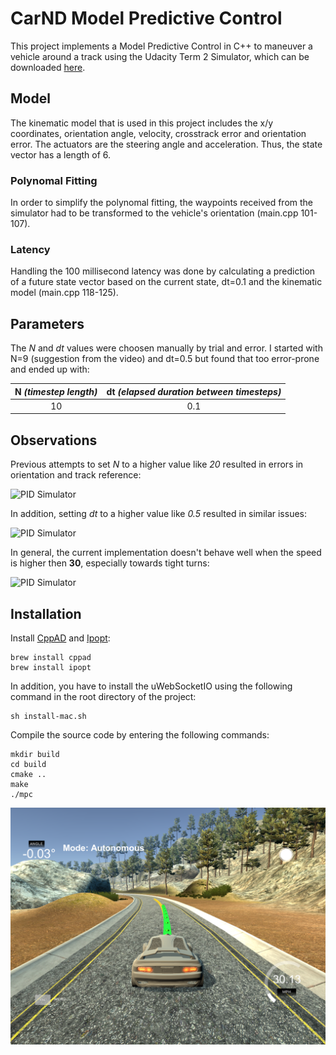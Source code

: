 # CarND Model Predictive Control

This project implements a Model Predictive Control in C++ to maneuver a vehicle around a track using the Udacity Term 2 Simulator, which can be downloaded [here](https://github.com/udacity/self-driving-car-sim/releases).

## Model

The kinematic model that is used in this project includes the x/y coordinates, orientation angle, velocity, crosstrack error and orientation error. The actuators are the steering angle and acceleration. Thus, the state vector has a length of 6.

### Polynomal Fitting

In order to simplify the polynomal fitting, the waypoints received from the simulator had to be transformed to the vehicle's orientation (main.cpp 101-107).

### Latency

Handling the 100 millisecond latency was done by calculating a prediction of a future state vector based on the current state, dt=0.1 and the kinematic model (main.cpp 118-125).

## Parameters

The *N* and *dt* values were choosen manually by trial and error. I started with N=9 (suggestion from the video) and dt=0.5 but found that too error-prone and ended up with: 

N *(timestep length)*| dt *(elapsed duration between timesteps)* 
:---: | :---:
10 | 0.1

## Observations

Previous attempts to set *N* to a higher value like *20* resulted in errors in orientation and track reference:

![PID Simulator](https://github.com/mkoehnke/CarND-MPC-Project/raw/master/resources/mpc-N-high.png)

In addition, setting *dt* to a higher value like *0.5* resulted in similar issues:

![PID Simulator](https://github.com/mkoehnke/CarND-MPC-Project/raw/master/resources/mpc-dt-high.png)

In general, the current implementation doesn't behave well when the speed is higher then **30**, especially towards tight turns: 

![PID Simulator](https://github.com/mkoehnke/CarND-MPC-Project/raw/master/resources/mpc-high-speed.png)


## Installation

Install [CppAD](https://www.coin-or.org/CppAD/) and [Ipopt](https://projects.coin-or.org/Ipopt):

```
brew install cppad
brew install ipopt
```

In addition, you have to install the uWebSocketIO using the following command in the root directory of the project:

```
sh install-mac.sh
```

Compile the source code by entering the following commands:

```
mkdir build
cd build
cmake ..
make
./mpc
```

![PID Simulator](https://github.com/mkoehnke/CarND-MPC-Project/raw/master/resources/mpc.png)
